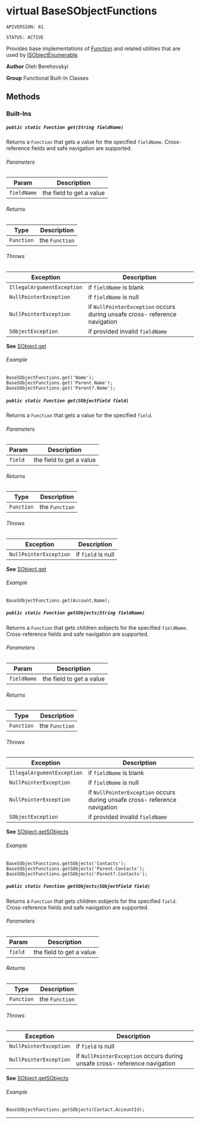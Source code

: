 # virtual BaseSObjectFunctions

`APIVERSION: 61`

`STATUS: ACTIVE`

Provides base implementations of [Function](/docs/Functional-Abstract-Classes/Function.md)
and related utilities that are used by [ISObjectEnumerable](/docs/Enumerables/ISObjectEnumerable.md).


**Author** Oleh Berehovskyi


**Group** Functional Built-In Classes

## Methods
### Built-Ins
##### `public static Function get(String fieldName)`

Returns a `Function` that gets a value for the specified `fieldName`. Cross-reference fields and safe navigation are supported.

###### Parameters

|Param|Description|
|---|---|
|`fieldName`|the field to get a value|

###### Returns

|Type|Description|
|---|---|
|`Function`|the `Function`|

###### Throws

|Exception|Description|
|---|---|
|`IllegalArgumentException`|if `fieldName` is blank|
|`NullPointerException`|if `fieldName` is null|
|`NullPointerException`|if `NullPointerException` occurs during unsafe cross- reference navigation|
|`SObjectException`|if provided invalid `fieldName`|


**See** [SObject.get](SObject.get)

###### Example
```apex
BaseSObjectFunctions.get('Name');
BaseSObjectFunctions.get('Parent.Name');
BaseSObjectFunctions.get('Parent?.Name');
```


##### `public static Function get(SObjectField field)`

Returns a `Function` that gets a value for the specified `field`.

###### Parameters

|Param|Description|
|---|---|
|`field`|the field to get a value|

###### Returns

|Type|Description|
|---|---|
|`Function`|the `Function`|

###### Throws

|Exception|Description|
|---|---|
|`NullPointerException`|if `field` is null|


**See** [SObject.get](SObject.get)

###### Example
```apex
BaseSObjectFunctions.get(Account.Name);
```


##### `public static Function getSObjects(String fieldName)`

Returns a `Function` that gets children sobjects for the specified `fieldName`. Cross-reference fields and safe navigation are supported.

###### Parameters

|Param|Description|
|---|---|
|`fieldName`|the field to get a value|

###### Returns

|Type|Description|
|---|---|
|`Function`|the `Function`|

###### Throws

|Exception|Description|
|---|---|
|`IllegalArgumentException`|if `fieldName` is blank|
|`NullPointerException`|if `fieldName` is null|
|`NullPointerException`|if `NullPointerException` occurs during unsafe cross- reference navigation|
|`SObjectException`|if provided invalid `fieldName`|


**See** [SObject.getSObjects](SObject.getSObjects)

###### Example
```apex
BaseSObjectFunctions.getSObjects('Contacts');
BaseSObjectFunctions.getSObjects('Parent.Contacts');
BaseSObjectFunctions.getSObjects('Parent?.Contacts');
```


##### `public static Function getSObjects(SObjectField field)`

Returns a `Function` that gets children sobjects for the specified `field`. Cross-reference fields and safe navigation are supported.

###### Parameters

|Param|Description|
|---|---|
|`field`|the field to get a value|

###### Returns

|Type|Description|
|---|---|
|`Function`|the `Function`|

###### Throws

|Exception|Description|
|---|---|
|`NullPointerException`|if `field` is null|
|`NullPointerException`|if `NullPointerException` occurs during unsafe cross- reference navigation|


**See** [SObject.getSObjects](SObject.getSObjects)

###### Example
```apex
BaseSObjectFunctions.getSObjects(Contact.AccountId);
```


---
